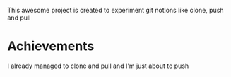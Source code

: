 This awesome project is created to experiment git notions like clone, push and pull

# Achievements

I already managed to clone and pull and I'm just about to push
